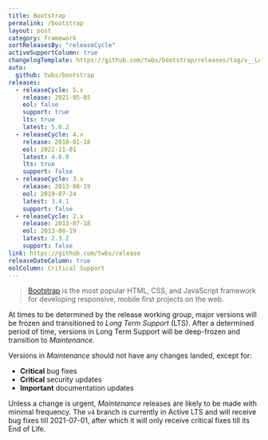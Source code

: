 ```yaml
---
title: Bootstrap
permalink: /bootstrap
layout: post
category: framework
sortReleasesBy: "releaseCycle"
activeSupportColumn: true
changelogTemplate: https://github.com/twbs/bootstrap/releases/tag/v__LATEST__
auto:
  github: twbs/bootstrap
releases:
  - releaseCycle: 5.x
    release: 2021-05-05
    eol: false
    support: true
    lts: true
    latest: 5.0.2
  - releaseCycle: 4.x
    release: 2018-01-18
    eol: 2022-11-01
    latest: 4.6.0
    lts: true
    support: false
  - releaseCycle: 3.x
    release: 2013-08-19
    eol: 2019-07-24
    latest: 3.4.1
    support: false
  - releaseCycle: 2.x
    release: 2013-07-18
    eol: 2013-08-19
    latest: 2.3.2
    support: false
link: https://github.com/twbs/release
releaseDateColumn: true
eolColumn: Critical Support
---
```


> [Bootstrap](https://getbootstrap.com/) is the most popular HTML, CSS, and JavaScript framework for developing responsive, mobile first projects on the web.

At times to be determined by the release working group, major versions will be frozen and transitioned to _Long Term Support_ (LTS). After a determined period of time, versions in Long Term Support will be deep-frozen and transition to _Maintenance_.

Versions in _Maintenance_ should not have any changes landed, except for:

- **Critical** bug fixes
- **Critical** security updates
- **Important** documentation updates

Unless a change is urgent, _Maintenance_ releases are likely to be made with minimal frequency. The `v4` branch is currently in Active LTS and will receive bug fixes till 2021-07-01, after which it will only receive critical fixes till its End of Life.
